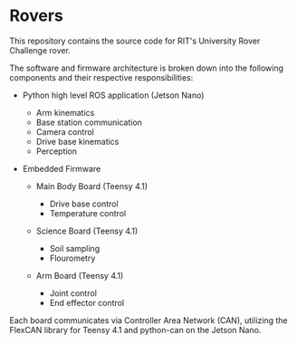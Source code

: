 # Rovers

This repository contains the source code for RIT's University Rover Challenge rover.

The software and firmware architecture is broken down into the following components and their respective responsibilities:

- Python high level ROS application (Jetson Nano)
    - Arm kinematics
    - Base station communication
    - Camera control
    - Drive base kinematics
    - Perception

- Embedded Firmware
    - Main Body Board (Teensy 4.1)
        - Drive base control
        - Temperature control

    - Science Board (Teensy 4.1)
        - Soil sampling
        - Flourometry

    - Arm Board (Teensy 4.1)
        - Joint control
        - End effector control

Each board communicates via Controller Area Network (CAN), utilizing the FlexCAN library for Teensy 4.1 and python-can on the Jetson Nano.